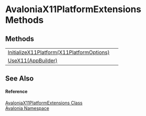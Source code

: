 # AvaloniaX11PlatformExtensions Methods




## Methods
<table>
<tr>
<td><a href="M_Avalonia_AvaloniaX11PlatformExtensions_InitializeX11Platform">InitializeX11Platform(X11PlatformOptions)</a></td>
<td> </td>
</tr>
<tr>
<td><a href="M_Avalonia_AvaloniaX11PlatformExtensions_UseX11">UseX11(AppBuilder)</a></td>
<td> </td>
</tr>
</table>

## See Also


#### Reference
<a href="T_Avalonia_AvaloniaX11PlatformExtensions">AvaloniaX11PlatformExtensions Class</a>  
<a href="N_Avalonia">Avalonia Namespace</a>  

